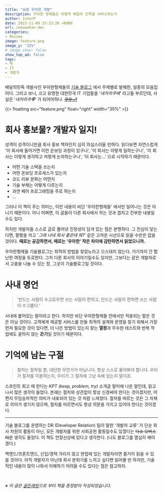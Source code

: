 ```yaml
---
title: "요즘 우아한 개발"
description: 우아한 형제들은 어떻게 배달의 민족을 서비스하는가
author: InterP
date: 2023-11-09 15:23:26 +0900
url: /woowahan-dev
categories:
- Review
image: feature.png
image_y: "32%"
# image_show: false
show_top_ad: false
tags: 
- 책
- IT
- 개발자
---
```


배달의민족 개발사인 우아한형제들의 [기술 블로그](https://techblog.woowahan.com/) 에서 주제별로 발췌한, 일종의 모음집이다. 그러고 보니, 크고 유명한 대한민국 IT 기업들을 '_네카라쿠배_' 라고들 부르던데, 사실은 '_네카라쿠**우**_' 가 되어야하나. ~~[쿠우\~?](https://www.qoo.jp/)~~

{{< floatimg src="feature.png" float="right" width="35%" >}} 

# 회사 홍보물? 개발자 일지!

성격이 성격이니만큼 회사 홍보 책자인지 심히 의심스러울 만하다. 읽다보면 자연스럽게 '이 회사에 들어가면 이런 온보딩 과정이 있구나', '이 회사는 이렇게 일하는구나', '이 회사는 이렇게 생각하고 저렇게 논의하는구나', '이 회사는...' 으로 시작하기 때문이다.

- 어떤 기술 스택을 쓰는지
- 어떤 온보딩 프로세스가 있는지
- 코드 리뷰 문화는 어떤지
- 기술 부채는 어떻게 다루는지
- 과연 페어 프로그래밍을 주로 하는지
- ...

그러나 이 책이 주는 의미는, 이런 내용이 비단 '우아한형제들' 에서만 일어나는 것은 아니기 때문이다. 아니 어쩌면, 이 글들이 다른 회사에서 하는 것과 겹치고 진부한 내용일 수도 있다. 

하지만 개발자들 스스로 글로 풀어낸 진정성이 담겨 있는 점은 분명하다. 그 진심이 닿는다면, 팔짱을 끼고 '_그래 너네 회사 좋은데 뭐?_' 같은 고까운 시선으로 읽을 수만은 없을 것이다. **때로는 공감하면서, 때로는 '우아한' 작은 차이에 감탄하면서 읽었으니까.**

우아한형제들 기술블로그는 최적의 방법을 찾았노라고 으스대지 않는다. 거기까지 간 험난한 여정을 토로한다. 그저 다른 회사의 이야기일수도 있지만, 그보다는 같은 개발자로서 고충을 나눌 수 있는 장, 그곳이 기술블로그일 것이다.

# 사내 명언

> '만드는 사람이 수고로우면 쓰는 사람이 편하고, 만드는 사람이 편하면 쓰는 사람이 수고롭다.'

사내에 붙어있는 말이라고 한다. 하지만 비단 우아한형제들 안에서만 적용되는 말은 것은 아닐 것이다. 고객에게 제공할 서비스를 만들 최적의 설계와 운영을 찾기 위해서 가장 먼저 필요한 것이 있다면, 더 나은 방법이 있는지 찾는 **열정**과 무수한 테스트와 반복 작업에도 굴하지 않는 **끈기**일 것이기 때문이다.

# 기억에 남는 구절

> 절차는 절차일 뿐, 대단한 무언가가 아닙니다. 항상 스스로 물어봐야 합니다. 우리가 절차를 이용하는지, 우리가 그 절차에 그냥 속해 있는지 말이죠.

스프린트 회고 때 한다는 _KPT (keep, problem, try)_ 소개글 말미에 나온 말인데, 읽고 나서 많은 생각이 들었다. 본래는 절차와 상관없이 항상 신경써야 한다는 것이겠지만, 어쩐지 무임승차적인 의미가 내포되어 있는 것 처럼 느껴졌다. 절차를 따르는 것은 그 자체로 의미가 생기지 않으며, 절차를 따르면서도 항상 의문을 가지고 있어야 한다는 것이겠다.

---

기술 블로그를 운영하는 DR (Developer Relation) 팀이 말한 '개발자 교류' 가 단순 회사 차원의 활동이 아닌, 모든 개발자를 위한 사회공헌 활동일수도 있겠다는 ~~다소 오버스러운~~ 생각도 들었다. 이 책도 연장선상에 있다고 생각한다. (나도 블로그를 열심히 해야겠다.)

백엔드/프론트엔드, 신입/경력 가리지 않고 현업에 있는 개발자라면 즐거이 읽을 수 있을 것이다. 아직 개발자가 아닌데 회사 분위기를 느끼고 싶다면 읽어볼 만 하지만, 기술적인 내용이 많이 나와서 이해하기 어려울 수도 있다는 점은 참고하자.

<br/>

*※ 이 글은 [골든래빗](https://goldenrabbit.co.kr/)으로 부터 책을 증정받아 작성되었습니다.*